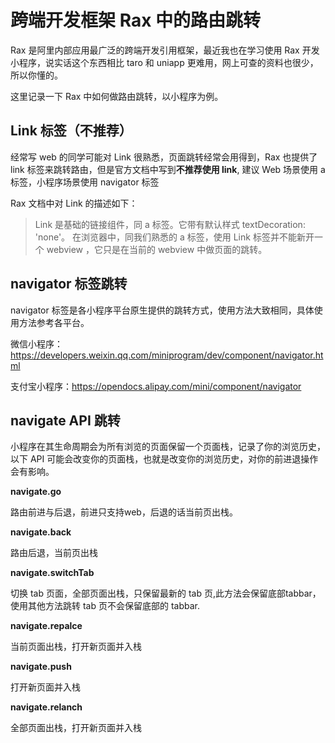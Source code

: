 # 跨端开发框架 Rax 中的路由跳转

Rax 是阿里内部应用最广泛的跨端开发引用框架，最近我也在学习使用 Rax 开发小程序，说实话这个东西相比 taro 和 uniapp 更难用，网上可查的资料也很少，所以你懂的。

这里记录一下 Rax 中如何做路由跳转，以小程序为例。

## Link 标签（不推荐）

经常写 web 的同学可能对 Link 很熟悉，页面跳转经常会用得到，Rax 也提供了 link 标签来跳转路由，但是官方文档中写到**不推荐使用 link**, 建议 Web 场景使用 a 标签，小程序场景使用 navigator 标签

Rax 文档中对 Link 的描述如下：

> Link 是基础的链接组件，同 a 标签。它带有默认样式 textDecoration: 'none'。 在浏览器中，同我们熟悉的 a 标签，使用 Link 标签并不能新开一个 webview ，它只是在当前的 webview 中做页面的跳转。

## navigator 标签跳转

navigator 标签是各小程序平台原生提供的跳转方式，使用方法大致相同，具体使用方法参考各平台。

微信小程序：https://developers.weixin.qq.com/miniprogram/dev/component/navigator.html

支付宝小程序：https://opendocs.alipay.com/mini/component/navigator

## navigate API 跳转

小程序在其生命周期会为所有浏览的页面保留一个页面栈，记录了你的浏览历史，以下 API 可能会改变你的页面栈，也就是改变你的浏览历史，对你的前进退操作会有影响。

**navigate.go**

路由前进与后退，前进只支持web，后退的话当前页出栈。

**navigate.back**

路由后退，当前页出栈

**navigate.switchTab**

切换 tab 页面，全部页面出栈，只保留最新的 tab 页,此方法会保留底部tabbar，使用其他方法跳转 tab 页不会保留底部的 tabbar.

**navigate.repalce**

当前页面出栈，打开新页面并入栈

**navigate.push**

打开新页面并入栈

**navigate.relanch**

全部页面出栈，打开新页面并入栈
